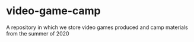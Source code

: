 # video-game-camp
A repository in which we store video games produced and camp materials from the summer of 2020
